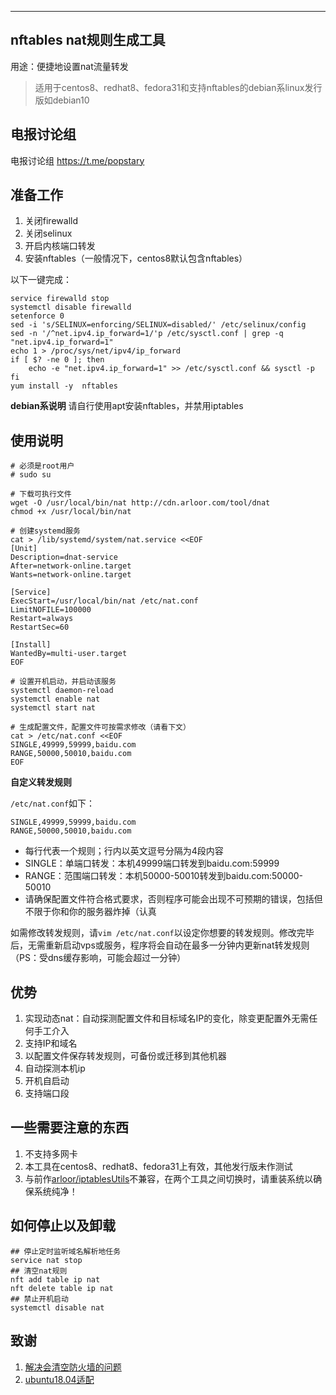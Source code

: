-----------------------------------------------------------------

## nftables nat规则生成工具

用途：便捷地设置nat流量转发

> 适用于centos8、redhat8、fedora31和支持nftables的debian系linux发行版如debian10

## 电报讨论组

电报讨论组 https://t.me/popstary

## 准备工作

1. 关闭firewalld
2. 关闭selinux
3. 开启内核端口转发
4. 安装nftables（一般情况下，centos8默认包含nftables）

以下一键完成：

```$xslt
service firewalld stop
systemctl disable firewalld
setenforce 0
sed -i 's/SELINUX=enforcing/SELINUX=disabled/' /etc/selinux/config  
sed -n '/^net.ipv4.ip_forward=1/'p /etc/sysctl.conf | grep -q "net.ipv4.ip_forward=1"
echo 1 > /proc/sys/net/ipv4/ip_forward
if [ $? -ne 0 ]; then
    echo -e "net.ipv4.ip_forward=1" >> /etc/sysctl.conf && sysctl -p
fi
yum install -y  nftables
```

**debian系说明** 请自行使用apt安装nftables，并禁用iptables

## 使用说明

```
# 必须是root用户
# sudo su

# 下载可执行文件
wget -O /usr/local/bin/nat http://cdn.arloor.com/tool/dnat
chmod +x /usr/local/bin/nat

# 创建systemd服务
cat > /lib/systemd/system/nat.service <<EOF
[Unit]
Description=dnat-service
After=network-online.target
Wants=network-online.target

[Service]
ExecStart=/usr/local/bin/nat /etc/nat.conf
LimitNOFILE=100000
Restart=always
RestartSec=60

[Install]
WantedBy=multi-user.target
EOF

# 设置开机启动，并启动该服务
systemctl daemon-reload
systemctl enable nat
systemctl start nat

# 生成配置文件，配置文件可按需求修改（请看下文）
cat > /etc/nat.conf <<EOF
SINGLE,49999,59999,baidu.com
RANGE,50000,50010,baidu.com
EOF
```

**自定义转发规则**

`/etc/nat.conf`如下：

```$xslt
SINGLE,49999,59999,baidu.com
RANGE,50000,50010,baidu.com
```

- 每行代表一个规则；行内以英文逗号分隔为4段内容
- SINGLE：单端口转发：本机49999端口转发到baidu.com:59999
- RANGE：范围端口转发：本机50000-50010转发到baidu.com:50000-50010
- 请确保配置文件符合格式要求，否则程序可能会出现不可预期的错误，包括但不限于你和你的服务器炸掉（认真

如需修改转发规则，请`vim /etc/nat.conf`以设定你想要的转发规则。修改完毕后，无需重新启动vps或服务，程序将会自动在最多一分钟内更新nat转发规则（PS：受dns缓存影响，可能会超过一分钟）


## 优势

1. 实现动态nat：自动探测配置文件和目标域名IP的变化，除变更配置外无需任何手工介入
2. 支持IP和域名
3. 以配置文件保存转发规则，可备份或迁移到其他机器
4. 自动探测本机ip
5. 开机自启动
6. 支持端口段

## 一些需要注意的东西

1. 不支持多网卡
2. 本工具在centos8、redhat8、fedora31上有效，其他发行版未作测试
3. 与前作[arloor/iptablesUtils](https://github.com/arloor/iptablesUtils)不兼容，在两个工具之间切换时，请重装系统以确保系统纯净！

## 如何停止以及卸载

```shell
## 停止定时监听域名解析地任务
service nat stop
## 清空nat规则
nft add table ip nat
nft delete table ip nat
## 禁止开机启动
systemctl disable nat
```

## 致谢

1. [解决会清空防火墙的问题](https://github.com/arloor/nftables-nat-rust/pull/6)
2. [ubuntu18.04适配](https://github.com/arloor/nftables-nat-rust/issues/1)
